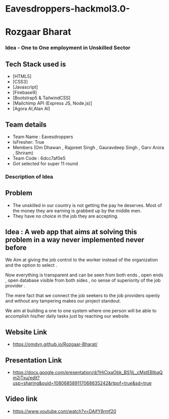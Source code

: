 
# Eavesdroppers-hackmol3.0-
# Rozgaar Bharat
### Idea - One to One employment in Unskilled Sector

## Tech Stack used is

 - [HTML5]
 - [CSS3]
 - [Javascript]
 - [Firebase9]
 - [Bootstrap5 & TailwindCSS]
 - [Mailchimp API (Express JS, Node.js)]
 - [Agora AI,Alan AI]

## Team details

- Team Name : Eavesdroppers
- IsFresher: True
- Members (Om Dhawan , Rajpreet Singh , Gauravdeep Singh , Garv Arora , Shriram)
- Team Code : 6dcc7af0e5
- Got selected for super 11 round


### Description of Idea
## Problem

- The unskilled in our country is not getting the pay he deserves. Most of the money they are earning is grabbed up by the middle men.
- They have no choice in the job they are accepting.

## Idea : A web app that aims at solving this problem in a way never implemented never before

We Aim at giving the job control to the worker instead of the organization and the option to select .

Now everything is transparent and can be seen from both ends , open ends , open database visible from both sides , no sense of superiority of the job provider .

The mere fact that we connect the job seekers to the job providers openly and without any tampering makes our project standout.

We aim at building a one to one system where one person will be able to accomplish his/her daily tasks just by reaching our website.

## Website Link

- https://omdvn.github.io/Rozgaar-Bharat/

## Presentation Link

- https://docs.google.com/presentation/d/1HiCixaObk_BS1jL_cMstEBIbaQm2jTxu/edit?usp=sharing&ouid=108068589117068635242&rtpof=true&sd=true


## Video link

- https://www.youtube.com/watch?v=DAifY8rmf20
